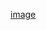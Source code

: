 [image](https://user-images.githubusercontent.com/52428261/163468962-1e8e3969-d7da-411b-bcf9-8a1ae8429082.png)
